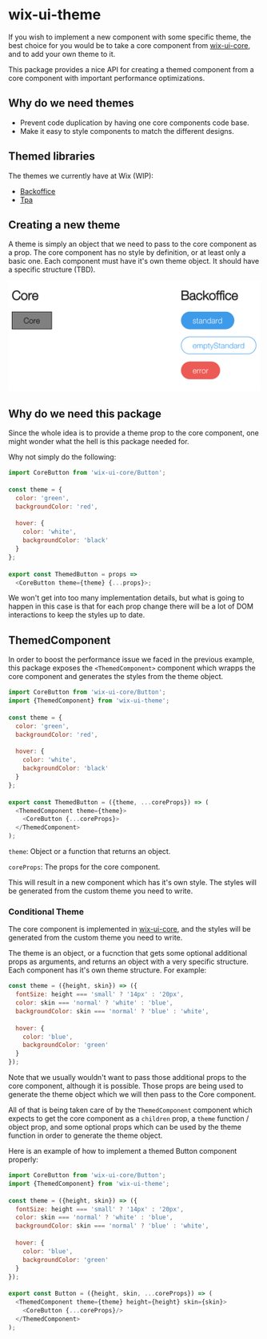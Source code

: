 # wix-ui-theme

If you wish to implement a new component with some specific theme, the best choice for you would be to take a core component from [wix-ui-core](https://github.com/wix/wix-ui/tree/master/packages/wix-ui-core), and to add your own theme to it.

This package provides a nice API for creating a themed component from a core component with important performance optimizations.

## Why do we need themes
- Prevent code duplication by having one core components code base.
- Make it easy to style components to match the different designs.

## Themed libraries
The themes we currently have at Wix (WIP):
- [Backoffice](https://github.com/wix/wix-ui/tree/master/packages/wix-ui-backoffice)
- [Tpa](https://github.com/wix/wix-ui/tree/master/packages/wix-ui-tpa)

## Creating a new theme
A theme is simply an object that we need to pass to the core component as a prop. The core component has no style by definition, or at least only a basic one.
Each component must have it's own theme object.
It should have a specific structure (TBD).

![buttons](/packages/wix-ui-theme/assets/buttons.png)

## Why do we need this package
Since the whole idea is to provide a theme prop to the core component, one might wonder what the hell is this package needed for.

Why not simply do the following:

```javascript
import CoreButton from 'wix-ui-core/Button';

const theme = {
  color: 'green',
  backgroundColor: 'red',

  hover: {
    color: 'white',
    backgroundColor: 'black'
  }
};

export const ThemedButton = props =>
  <CoreButton theme={theme} {...props}>;
```

We won't get into too many implementation details, but what is going to happen in this case is that for each prop change there will be a lot of DOM interactions to keep the styles up to date.

## ThemedComponent
In order to boost the performance issue we faced in the previous example, this package exposes the `<ThemedComponent>` component which wrapps the core component and generates the styles from the theme object.

```javascript
import CoreButton from 'wix-ui-core/Button';
import {ThemedComponent} from 'wix-ui-theme';

const theme = {
  color: 'green',
  backgroundColor: 'red',

  hover: {
    color: 'white',
    backgroundColor: 'black'
  }
};

export const ThemedButton = ({theme, ...coreProps}) => (
  <ThemedComponent theme={theme}>
    <CoreButton {...coreProps}> 
  </ThemedComponent>
);
```

`theme`: Object or a function that returns an object.

`coreProps`: The props for the core component.

This will result in a new component which has it's own style.
The styles will be generated from the custom theme you need to write.

### Conditional Theme
The core component is implemented in [wix-ui-core](https://github.com/wix/wix-ui/tree/master/packages/wix-ui-core), and the styles will be generated from the custom theme you need to write.

The theme is an object, or a fucnction that gets some optional additional props as arguments, and returns an object with a very specific structure. Each component has it's own theme structure.
For example:

```javascript
const theme = ({height, skin}) => ({
  fontSize: height === 'small' ? '14px' : '20px',
  color: skin === 'normal' ? 'white' : 'blue',
  backgroundColor: skin === 'normal' ? 'blue' : 'white',
  
  hover: {		
    color: 'blue',		
    backgroundColor: 'green'		
  }
});
```

Note that we usually wouldn't want to pass those additional props to the core component, although it is possible.
Those props are being used to generate the theme object which we will then pass to the Core component.

All of that is being taken care of by the `ThemedComponent` component which expects to get the core component as a `children` prop, a `theme` function / object prop, and some optional props which can be used by the theme function in order to generate the theme object.

Here is an example of how to implement a themed Button component properly:

```javascript
import CoreButton from 'wix-ui-core/Button';
import {ThemedComponent} from 'wix-ui-theme';

const theme = ({height, skin}) => ({
  fontSize: height === 'small' ? '14px' : '20px',
  color: skin === 'normal' ? 'white' : 'blue',
  backgroundColor: skin === 'normal' ? 'blue' : 'white',
  
  hover: {		
    color: 'blue',		
    backgroundColor: 'green'		
  }
});

export const Button = ({height, skin, ...coreProps}) => (
  <ThemedComponent theme={theme} height={height} skin={skin}>
    <CoreButton {...coreProps}/>
  </ThemedComponent>
);
```



